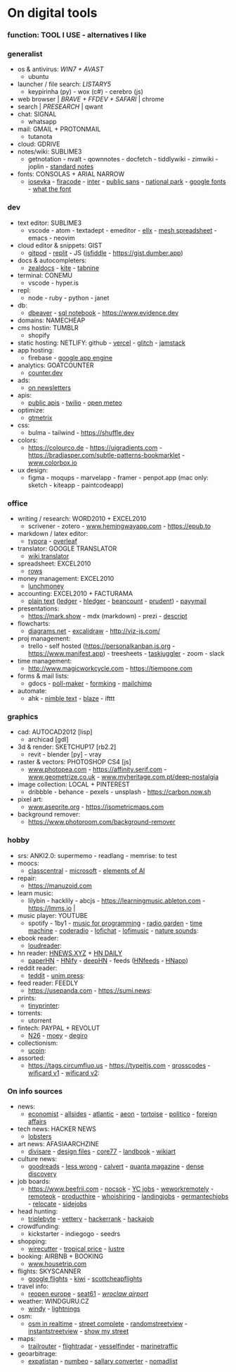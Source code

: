 # On digital tools

### function: TOOL I USE - alternatives I like

### generalist

- os & antivirus: *WIN7 + AVAST*
	- ubuntu
- launcher / file search: *LISTARY5*
	- keypirinha (py) - wox (c#) - cerebro (js)
- web browser | *BRAVE + FFDEV + SAFARI* | chrome
- search | *PRESEARCH* | qwant
- chat: SIGNAL
	- whatsapp
- mail: GMAIL + PROTONMAIL
	- tutanota
- cloud: GDRIVE
- notes/wiki: SUBLIME3
	- getnotation - nvalt - qownnotes - docfetch - tiddlywiki - zimwiki - joplin - [standard notes](https://standardnotes.org)
- fonts: CONSOLAS + ARIAL NARROW
	- [iosevka](https://typeof.net/Iosevka) - [firacode](https://github.com/tonsky/FiraCode) - [inter](https://rsms.me/inter) - [public sans](https://public-sans.digital.gov) - [national park](https://nationalparktypeface.com) - [google fonts](https://fonts.google.com) - [what the font](onts.com/WhatTheFont)

### dev

- text editor: SUBLIME3
	- vscode - atom - textadept - emeditor - [ellx](https://ellx.io) - [mesh spreadsheet](http://mesh-spreadsheet.com) - emacs - neovim
- cloud editor & snippets: GIST
	- [gitpod](https://www.gitpod.io) - [replit](https://repl.it) - JS ([jsfiddle](https://jsfiddle.net) - https://gist.dumber.app)
- docs & autocompleters:
	- [zealdocs](https://zealdocs.org) - [kite](https://www.kite.com) - [tabnine](https://tabnine.com)
- terminal: CONEMU
	- vscode - hyper.is
- repl:
	- node - ruby - python - janet
- db:
	- [dbeaver](https://dbeaver.io) - [sql notebook](https://franchise.cloud) - https://www.evidence.dev
- domains: NAMECHEAP
- cms hostin: TUMBLR
	- shopify
- static hosting: 
	NETLIFY: github - [vercel](https://vercel.com) - [glitch](https://glitch.com) - [jamstack](https://jamstack.org/generators)
- app hosting:
	- firebase - [google app engine](https://cloud.google.com/appengine)
- analytics: GOATCOUNTER
	- [counter.dev](https://counter.dev)
- ads:
	- [on newsletters](https://upstart.me/search/index.php)
- apis:
	- [public apis](https://github.com/public-apis/public-apis) - [twilio](https://www.twilio.com) - [open meteo](https://open-meteo.com/en/docs)
- optimize:
	- [gtmetrix](https://gtmetrix.com)
- css:
	- bulma - tailwind - https://shuffle.dev
- colors:
	- https://colourco.de - https://uigradients.com - https://bradjasper.com/subtle-patterns-bookmarklet - www.colorbox.io
- ux design:
	-  figma - moqups - marvelapp - framer - penpot.app (mac only: sketch - kiteapp - paintcodeapp)

### office

- writing / research: WORD2010 + EXCEL2010
	- scrivener - zotero - www.hemingwayapp.com - https://epub.to
- markdown / latex editor:
	- [typora](https://typora.io) - [overleaf](https://www.overleaf.com)
- translator: GOOGLE TRANSLATOR
	- [wiki translator](https://wikitranslator.github.io)
- spreadsheet: EXCEL2010
	- [rows](https://rows.com)
- money management: EXCEL2010
	- [lunchmoney](https://lunchmoney.app)
- accounting: EXCEL2010 + FACTURAMA
	- [plain text](https://plaintextaccounting.org/) ([ledger](www.ledger-cli.org) - [hledger](https://hledger.org) - [beancount](https://awesome-beancount.com) - [prudent](https://prudent.me)) - [payymail](https://payymail.com)
- presentations:
	- https://mark.show - mdx (markdown) - prezi - [descript](https://www.descript.com)
- flowcharts:
	- [diagrams.net](https://app.diagrams.net) - [excalidraw](https://excalidraw.com) - http://viz-js.com/
- proj management:
	- trello - self hosted (https://personalkanban.js.org - https://www.manifest.app) - treesheets - [taskjuggler](https://taskjuggler.org) - zoom - slack
- time management:
	- http://www.magicworkcycle.com - https://tiempone.com
- forms & mail lists:
	- gdocs - [poll-maker](https://www.poll-maker.com) - [formking](https://www.formking.io) - [mailchimp](https://mailchimp.com)
- automate:
	- ahk - [nimble text](https://nimbletext.com) - [blaze](https://blaze.today) - ifttt

### graphics

- cad: AUTOCAD2012 [lisp]
	- archicad [gdl]
- 3d & render: SKETCHUP17 [rb2.2]
	- revit - blender [py] - vray
- raster & vectors: PHOTOSHOP CS4 [js]
	- www.photopea.com - https://affinity.serif.com - www.geometrize.co.uk - www.myheritage.com.pt/deep-nostalgia
- image collection: LOCAL + PINTEREST
	- dribbble - behance - pexels - unsplash - https://carbon.now.sh
- pixel art:
	- www.aseprite.org - https://isometricmaps.com
- background remover:
	- https://www.photoroom.com/background-remover

### hobby

- srs: ANKI2.0: supermemo - readlang - memrise: to test
- moocs:
	- [classcentral](https://classcentral.com) - [microsoft](https://docs.microsoft.com/en-us/learn) - [elements of AI](https://elementsofai.com)
- repair:
	- https://manuzoid.com
- learn music:
	- lilybin - hacklily - abcjs - https://learningmusic.ableton.com - https://lmms.io |
- music player: YOUTUBE
	- spotify - 1by1 - [music for programming](https://musicforprogramming.net) - [radio garden](http://radio.garden) - [time machine](https://radiooooo.com) - [coderadio](https://coderadio.freecodecamp.org) - [lofichat](https://lofi.chat) - [lofimusic](https://lofimusic.app) - [nature sounds](https://rainbowhunt.com): 
- ebook reader:
	- [loudreader](https://www.loudreader.com): 
- hn reader: [HNEWS.XYZ](https://hnews.xyz/top) + [HN DAILY](https://www.daemonology.net/hn-daily/)
	- [paperHN](https://www.wolfgangfaust.com/project/paper-hn/) - [HNify](https://hnify.com) - [deepHN](https://deephn.org) - feeds ([HNfeeds](https://hnrss.github.io/) - [HNapp](https://hnapp.com))
- reddit reader:
	- [teddit](https://teddit.net) - [unim.press](https://unim.press/): 
- feed reader: FEEDLY
	- https://usepanda.com - https://sumi.news: 
- prints:
	- [tinyprinter](https://tinyprinter.club): 
- torrents:
	- utorrent
- fintech: PAYPAL + REVOLUT
	- [N26](https://n26.com) - [moey](https://www.moey.pt) - [degiro](https://www.degiro.pt)
- collectionism:
	- [ucoin](https://en.ucoin.net): 
- assorted:
	- https://tags.circumfluo.us - https://typeitjs.com - [qrosscodes](https://qrosscodes.com) - [wificard v1](https://wificard.io) - [wificard v2](https://zdgeier.github.io/wifi-code): 

### On info sources

- news:
	- [economist](https://economist.com) - [allsides](https://www.allsides.com) - [atlantic](https://www.theatlantic.com) - [aeon](https://aeon.co) - [tortoise](https://www.tortoisemedia.com) - [politico](https://www.politico.eu) - [foreign affairs](https://www.foreignaffairs.com)
- tech news: HACKER NEWS
	- [lobsters](https://lobste.rs)
- art news: AFASIAARCHZINE
	- [divisare](https://divisare.com) - [design files](https://thedesignfiles.net) - [core77](https://www.core77.com) - [landbook](https://land-book.com) - [wikiart](https://www.wikiart.org)
- culture news:
	- [goodreads](https://www.goodreads.com) - [less wrong](https://www.lesswrong.com) - [calvert](https://calvertjournal.com) - [quanta magazine](https://www.quantamagazine.org) - [dense discovery](https://www.densediscovery.com/archive/)
- job boards:
	- https://www.beefrii.com - [nocsok](https://nocsok.com/) - [YC jobs](https://www.ycombinator.com/jobs) - [weworkremotely](https://weworkremotely.com/) - [remoteok](https://remoteok.io/) - [producthire](https://producthire.net/) - [whoishiring](https://whoishiring.io/) - [landingjobs](https://landing.jobs/) - [germantechjobs](https://germantechjobs.de/) - [relocate](https://relocate.me/) - [sidejobs](https://sidequestjobs.com/)
- head hunting:
	- [triplebyte](https://triplebyte.com/) - [vettery](https://www.vettery.com/candidate/tech) - [hackerrank](https://www.hackerrank.com/) - [hackajob](https://hackajob.co/)
- crowdfunding:
	- kickstarter - indiegogo - seedrs
- shopping:
	- [wirecutter](https://www.nytimes.com/wirecutter) - [tropical price](https://tropicalprice.com) - [lustre](https://lustre.ai)
- booking: AIRBNB + BOOKING
	- www.housetrip.com
- flights: SKYSCANNER
	- [google flights](https://www.google.com/flights) - [kiwi](https://www.kiwi.com) - [scottcheapflights](https://scottscheapflights.com)
- travel info:
	- [reopen europe](https://reopen.europa.eu/pt) - [seat61](https://www.seat61.com) - *[wroclaw airport](https://airport.wroclaw.pl)*
- weather: WINDGURU.CZ
	- [windy](https://www.windy.com) - [lightnings](https://www.blitzortung.org/en/live_lightning_maps.php)
- osm:
	- [osm in realtime](https://osm-in-realtime.jwestman.net) - [street complete](https://play.google.com/store/apps/details?id=de.westnordost.streetcomplete) - [randomstreetview](https://randomstreetview.com/) - [instantstreetview](https://www.instantstreetview.com/) - [show my street](https://showmystreet.com/)
- maps:
	- [trailrouter](https://trailrouter.com) - [flightradar](https://www.flightradar24.com) - [vesselfinder](https://www.vesselfinder.com/) - [marinetraffic](https://www.marinetraffic.com/)
- geoarbitrage:
	- [expatistan](https://www.expatistan.com/cost-of-living) - [numbeo](https://www.numbeo.com/cost-of-living/) - [sallary converter](https://neilkakkar.com/salary-calculator-by-city.html) - [nomadlist](https://nomadlist.com)